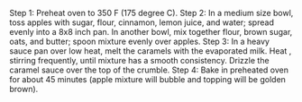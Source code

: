 Step 1: Preheat oven to 350 F (175 degree C).
Step 2: In a medium size bowl, toss apples with sugar, flour, cinnamon, lemon juice, and water; spread evenly into a 8x8 inch pan. In   another bowl, mix together flour, brown sugar, oats, and butter; spoon mixture evenly over apples.
Step 3: In a heavy sauce pan over low heat, melt the caramels with the evaporated milk. Heat , stirring frequently, until mixture has a smooth consistency. Drizzle the caramel sauce over the top of the crumble.
Step 4: Bake in preheated oven for about 45 minutes (apple mixture will bubble and topping will be golden brown).